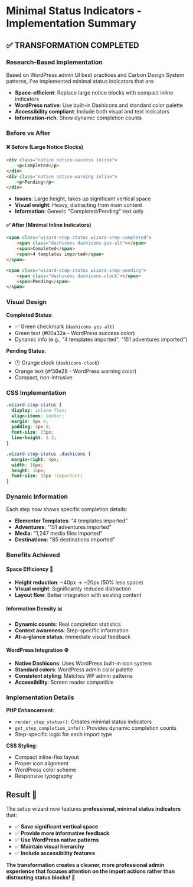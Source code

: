 # Minimal Status Indicators - Implementation Summary

## ✅ **TRANSFORMATION COMPLETED**

### **Research-Based Implementation**
Based on WordPress admin UI best practices and Carbon Design System patterns, I've implemented minimal status indicators that are:

- **Space-efficient**: Replace large notice blocks with compact inline indicators
- **WordPress native**: Use built-in Dashicons and standard color palette
- **Accessibility compliant**: Include both visual and text indicators
- **Information-rich**: Show dynamic completion counts

### **Before vs After**

#### **❌ Before (Large Notice Blocks)**
```html
<div class="notice notice-success inline">
    <p>Completed</p>
</div>
<div class="notice notice-warning inline">
    <p>Pending</p>
</div>
```
- **Issues**: Large height, takes up significant vertical space
- **Visual weight**: Heavy, distracting from main content
- **Information**: Generic "Completed/Pending" text only

#### **✅ After (Minimal Inline Indicators)**
```html
<span class="wizard-step-status wizard-step-completed">
    <span class="dashicons dashicons-yes-alt"></span>
    <span>Completed</span>
    <span>4 templates imported</span>
</span>

<span class="wizard-step-status wizard-step-pending">
    <span class="dashicons dashicons-clock"></span>
    <span>Pending</span>
</span>
```

### **Visual Design**

**Completed Status**: 
- ✅ Green checkmark (`dashicons-yes-alt`)
- Green text (#00a32a - WordPress success color) 
- Dynamic info (e.g., "4 templates imported", "151 adventures imported")

**Pending Status**:
- 🕐 Orange clock (`dashicons-clock`)
- Orange text (#f56e28 - WordPress warning color)
- Compact, non-intrusive

### **CSS Implementation**
```css
.wizard-step-status {
  display: inline-flex;
  align-items: center;
  margin: 8px 0;
  padding: 4px 0;
  font-size: 13px;
  line-height: 1.2;
}

.wizard-step-status .dashicons {
  margin-right: 4px;
  width: 16px;
  height: 16px;
  font-size: 16px !important;
}
```

### **Dynamic Information**
Each step now shows specific completion details:

- **Elementor Templates**: "4 templates imported"
- **Adventures**: "151 adventures imported" 
- **Media**: "1,247 media files imported"
- **Destinations**: "85 destinations imported"

### **Benefits Achieved**

#### **Space Efficiency** 📏
- **Height reduction**: ~40px → ~20px (50% less space)
- **Visual weight**: Significantly reduced distraction
- **Layout flow**: Better integration with existing content

#### **Information Density** 📊  
- **Dynamic counts**: Real completion statistics
- **Context awareness**: Step-specific information
- **At-a-glance status**: Immediate visual feedback

#### **WordPress Integration** ⚙️
- **Native Dashicons**: Uses WordPress built-in icon system
- **Standard colors**: WordPress admin color palette
- **Consistent styling**: Matches WP admin patterns
- **Accessibility**: Screen reader compatible

### **Implementation Details**

**PHP Enhancement**:
- `render_step_status()`: Creates minimal status indicators
- `get_step_completion_info()`: Provides dynamic completion counts
- Step-specific logic for each import type

**CSS Styling**:
- Compact inline-flex layout
- Proper icon alignment
- WordPress color scheme
- Responsive typography

## **Result** 🎉

The setup wizard now features **professional, minimal status indicators** that:
- ✅ **Save significant vertical space**
- ✅ **Provide more informative feedback** 
- ✅ **Use WordPress native patterns**
- ✅ **Maintain visual hierarchy**
- ✅ **Include accessibility features**

**The transformation creates a cleaner, more professional admin experience that focuses attention on the import actions rather than distracting status blocks!** 🚀